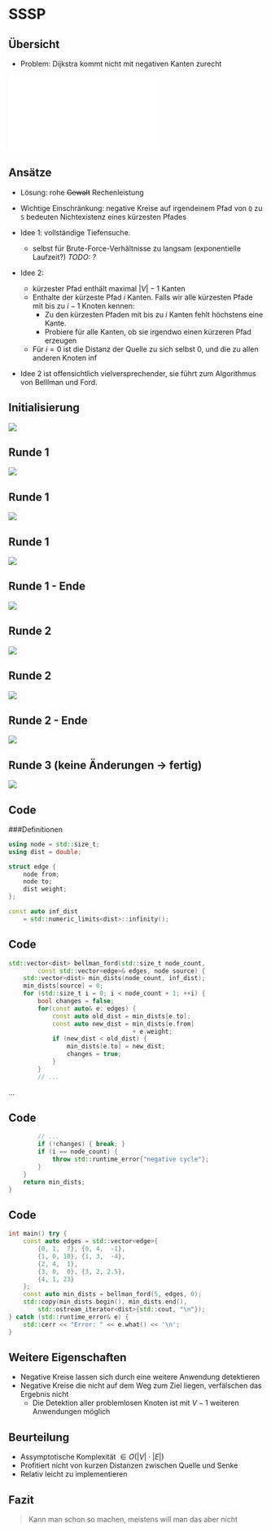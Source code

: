 
SSSP
====

Übersicht
---------

* Problem: Dijkstra kommt nicht mit negativen Kanten zurecht

<!-- Beispielgraph -->
![](dijkstra_gegenbeispiel.pdf)

Ansätze
-------

* Lösung: rohe ~~Gewalt~~ Rechenleistung

* Wichtige Einschränkung: negative Kreise auf irgendeinem Pfad von `Q` zu `S` bedeuten
  Nichtexistenz eines kürzesten Pfades
* Idee 1: vollständige Tiefensuche.
	* selbst für Brute-Force-Verhältnisse zu langsam (exponentielle Laufzeit?) *TODO: ?*
* Idee 2:
	* kürzester Pfad enthält maximal $|V| - 1$ Kanten
	* Enthalte der kürzeste Pfad $i$ Kanten. Falls wir alle kürzesten Pfade mit bis zu $i - 1$ Knoten kennen:
		* Zu den kürzesten Pfaden mit bis zu $i$ Kanten fehlt höchstens eine Kante.
		* Probiere für alle Kanten, ob sie irgendwo einen kürzeren Pfad erzeugen
	* Für $i = 0$ ist die Distanz der Quelle zu sich selbst 0, und die zu allen anderen Knoten $\inf$

* Idee 2 ist offensichtlich vielversprechender, sie führt zum Algorithmus von Belllman und Ford.

Initialisierung
---------------

![](bellman_ford_graphs/graph_0.png)

Runde 1
-------

![](bellman_ford_graphs/graph_1.png)

Runde 1
-------

![](bellman_ford_graphs/graph_2.png)

Runde 1
-------

![](bellman_ford_graphs/graph_3.png)

Runde 1 - Ende
--------------

![](bellman_ford_graphs/graph_4.png)

Runde 2
-------

![](bellman_ford_graphs/graph_5.png)

Runde 2
-------

![](bellman_ford_graphs/graph_6.png)

Runde 2 - Ende
--------------

![](bellman_ford_graphs/graph_7.png)

Runde 3 (keine Änderungen → fertig)
-----------------------------------

![](bellman_ford_graphs/graph_8.png)

Code
----

###Definitionen

```cpp
using node = std::size_t;
using dist = double;

struct edge {
	node from;
	node to;
	dist weight;
};

const auto inf_dist
	= std::numeric_limits<dist>::infinity();
```


Code
----

```cpp
std::vector<dist> bellman_ford(std::size_t node_count,
		const std::vector<edge>& edges, node source) {
	std::vector<dist> min_dists(node_count, inf_dist);
	min_dists[source] = 0;
	for (std::size_t i = 0; i < node_count + 1; ++i) {
		bool changes = false;
		for(const auto& e: edges) {
			const auto old_dist = min_dists[e.to];
			const auto new_dist = min_dists[e.from]
			                      + e.weight;
			if (new_dist < old_dist) {
				min_dists[e.to] = new_dist;
				changes = true;
			}
		}
		// ...
```

...

Code
----

```cpp
		// ...
		if (!changes) { break; }
		if (i == node_count) {
			throw std::runtime_error{"negative cycle"};
		}
	}
	return min_dists;
}
```


Code
----

```cpp
int main() try {
	const auto edges = std::vector<edge>{
		{0, 1,  7}, {0, 4,  -1},
		{1, 0, 10}, {1, 3,  -4},
		{2, 4,  1},
		{3, 0,  0}, {3, 2, 2.5},
		{4, 1, 23}
	};
	const auto min_dists = bellman_ford(5, edges, 0);
	std::copy(min_dists.begin(), min_dists.end(),
		std::ostream_iterator<dist>{std::cout, "\n"});
} catch (std::runtime_error& e) {
	std::cerr << "Error: " << e.what() << '\n';
}
```

Weitere Eigenschaften
---------------------

* Negative Kreise lassen sich durch eine weitere Anwendung detektieren
* Negative Kreise die nicht auf dem Weg zum Ziel liegen, verfälschen das Ergebnis nicht
	* Die Detektion aller problemlosen Knoten ist mit $V - 1$ weiteren Anwendungen möglich

Beurteilung
-----------

* Assymptotische Komplexität $\in O(|V| \cdot |E|)$
* Profitiert nicht von kurzen Distanzen zwischen Quelle und Senke
* Relativ leicht zu implementieren

Fazit
-----

> Kann man schon so machen, meistens will man das aber nicht

